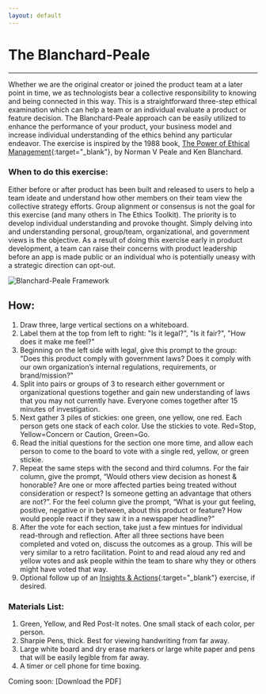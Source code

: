 ```yaml
---
layout: default
---
```


# The Blanchard-Peale

* * *

Whether we are the original creator or joined the product team at a later point in time, we as technologists bear a collective responsibility to knowing and being connected in this way. This is a straightforward three-step ethical examination which can help a team or an individual evaluate a product or feature decision. The Blanchard-Peale approach can be easily utilized to enhance the performance of your product, your business model and increase individual understanding of the ethics behind any particular endeavor. The exercise is inspired by the 1988 book, [The Power of Ethical Management](https://www.amazon.com/Power-Ethical-Management-Norman-Peale/dp/0688070620){:target="_blank"}, by Norman V Peale and Ken Blanchard.

### When to do this exercise: 

Either before or after product has been built and released to users to help a team ideate and understand how other members on their team view the collective strategy efforts. Group alignment or consensus is not the goal for this exercise (and many others in The Ethics Toolkit). The priority is to develop individual understanding and provoke thought. Simply delving into and understanding personal, group/team, organizational, and government views is the objective. As a result of doing this exercise early in product development, a team can raise their concerns with product leadership before an app is made public or an individual who is potentially uneasy with a strategic direction can opt-out.

![Blanchard-Peale Framework](https://mkdale.github.com/ethics-frameworks/assets/img/Blanchard-Peale.jpg "blanchard peale visual, see how section")

## How:

1. Draw three, large vertical sections on a whiteboard.
2. Label them at the top from left to right: "Is it legal?", "Is it fair?", "How does it make me feel?"
3. Beginning on the left side with legal, give this prompt to the group: "Does this product comply with government laws? Does it comply with our own organization’s internal regulations, requirements, or brand/mission?"
4. Split into pairs or groups of 3 to research either government or organizational questions together and gain new understanding of laws that you may not currently have. Everyone comes together after 15 minutes of investigation.
5. Next gather 3 piles of stickies: one green, one yellow, one red. Each person gets one stack of each color. Use the stickies to vote. Red=Stop, Yellow=Concern or Caution, Green=Go.
6. Read the initial questions for the section one more time, and allow each person to come to the board to vote with a single red, yellow, or green stickie.
7. Repeat the same steps with the second and third columns. For the fair column, give the prompt, “Would others view decision as honest & honorable? Are one or more affected parties being treated without consideration or respect? Is someone getting an advantage that others are not?”. For the feel column give the prompt, “What is your gut feeling, positive, negative or in between, about this product or feature? How would people react if they saw it in a newspaper headline?”
8. After the vote for each section, take just a few mintues for individual read-through and reflection. After all three sections have been completed and voted on, discuss the outcomes as a group. This will be very similar to a retro facilitation. Point to and read aloud any red and yellow votes and ask people within the team to share why they or others might have voted that way. 
9. Optional follow up of an 
[Insights & Actions](http://www.designkit.org/methods/62){:target="_blank"} exercise, if desired.

### Materials List:
1. Green, Yellow, and Red Post-It notes. One small stack of each color, per person.
2. Sharpie Pens, thick. Best for viewing handwriting from far away.
3. Large white board and dry erase markers or large white paper and pens that will be easily legible from far away.
4. A timer or cell phone for time boxing.

Coming soon:
[Download the PDF]